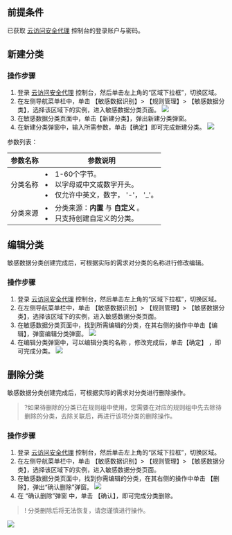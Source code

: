 ## 前提条件
已获取 [云访问安全代理](https://console.cloud.tencent.com/casb) 控制台的登录账户与密码。

## 新建分类
### 操作步骤
1. 登录 [云访问安全代理](https://console.cloud.tencent.com/casb)  控制台，然后单击左上角的“区域下拉框”，切换区域。
2. 在左侧导航菜单栏中，单击 【敏感数据识别】> 【规则管理】> 【敏感数据分类】，选择该区域下的实例，进入敏感数据分类页面。
![](https://main.qcloudimg.com/raw/9a7ef43f456aed7a0befd3ed53fd4663.png)
3. 在敏感数据分类页面中，单击【新建分类】，弹出新建分类弹窗。
4. 在新建分类弹窗中，输入所需参数，单击【确定】即可完成新建分类。
![](https://main.qcloudimg.com/raw/90152074ce008d24e74c03673a797c3a.png)

参数列表：
<table>
<thead>
<tr>
<th>参数名称</th>
<th>参数说明</th>
</tr>
</thead>
<tbody><tr>
<td>分类名称</td>
<td><li> 1-60个字节。</li><li>以字母或中文或数字开头。</li><li>仅允许中英文，数字， '-'， '_'。</li></td>
</tr>
<tr>
<td>分类来源</td>
<td><li>分类来源：<strong>内置</strong> 与 <strong>自定义</strong> 。</li><li>只支持创建自定义的分类。</li></td>
</tr>
</tbody></table>


## 编辑分类
敏感数据分类创建完成后，可根据实际的需求对分类的名称进行修改编辑。

### 操作步骤
1. 登录 [云访问安全代理](https://console.cloud.tencent.com/casb)  控制台，然后单击左上角的“区域下拉框”，切换区域。
2. 在左侧导航菜单栏中，单击 【敏感数据识别】> 【规则管理】> 【敏感数据分类】，选择该区域下的实例，进入敏感数据分类页面。
3. 在敏感数据分类页面中，找到所需编辑的分类，在其右侧的操作中单击【编辑】，弹窗编辑分类弹窗。
    ![](https://main.qcloudimg.com/raw/ed1bd3ab9a367e71f0063c271164ae54.png)
2. 在编辑分类弹窗中，可以编辑分类的名称 ，修改完成后，单击【确定】 ，即可完成分类。
![](https://main.qcloudimg.com/raw/60a026d0c6501a0e4c62381b5ba19ae2.png)

## 删除分类
敏感数据分类创建完成后，可根据实际的需求对分类进行删除操作。
>?如果待删除的分类已在规则组中使用，您需要在对应的规则组中先去除待删除的分类，去除关联后，再进行该项分类的删除操作。

### 操作步骤
1. 登录 [云访问安全代理](https://console.cloud.tencent.com/casb)  控制台，然后单击左上角的“区域下拉框”，切换区域。
2. 在左侧导航菜单栏中，单击 【敏感数据识别】> 【规则管理】> 【敏感数据分类】，选择该区域下的实例，进入敏感数据分类页面。
3. 在敏感数据分类页面中，找到你需编辑的分类，在其右侧的操作中单击 【删除】，弹出“确认删除”弹窗。
![](https://main.qcloudimg.com/raw/9d83b1285b680a98042527ff3c578797.png) 
4. 在 “确认删除”弹窗 中，单击 【确认】，即可完成分类删除。
>! 分类删除后将无法恢复，请您谨慎进行操作。
>
![](https://main.qcloudimg.com/raw/0bcfc577436b7611443d71673faf1d90.png)
